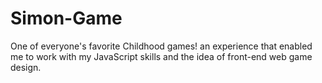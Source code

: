 # Simon-Game
One of everyone's favorite Childhood games! an experience that enabled me to work with my JavaScript skills and the idea of front-end web game design.
